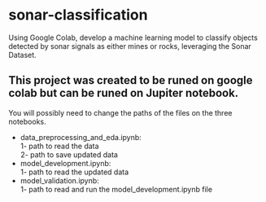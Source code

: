 # sonar-classification
Using Google Colab, develop a machine learning model to classify objects detected by sonar signals as either mines or rocks, leveraging the Sonar Dataset.

## This project was created to be runed on google colab but can be runed on Jupiter notebook.
You will possibly need to change the paths of the files on the three notebooks.
- data_preprocessing_and_eda.ipynb:                                                                                                                              
  1- path to read the data                                                                                                                                       
  2- path to save updated data
- model_development.ipynb:                                                                                                                                       
  1- path to read the updated data
- model_validation.ipynb:                                                                                                                                        
  1- path to read and run the model_development.ipynb file
